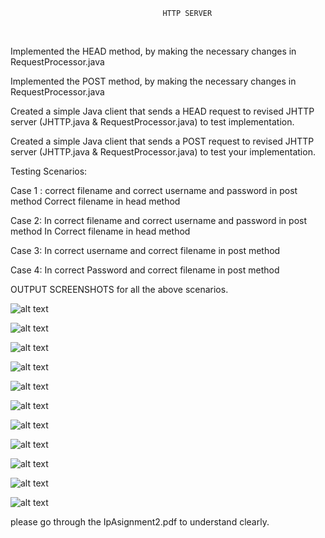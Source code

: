                                       HTTP SERVER


</br>

Implemented the HEAD method, by making the necessary changes in RequestProcessor.java


Implemented the POST method, by making the necessary changes in RequestProcessor.java



Created a simple Java client that sends a HEAD request to  revised JHTTP server (JHTTP.java & RequestProcessor.java) to test  implementation.



Created a simple Java client that sends a POST request to  revised JHTTP server (JHTTP.java & RequestProcessor.java) to test your implementation.




Testing Scenarios:

Case 1 : correct filename and correct username and password in post method Correct filename in head method


Case 2: In correct filename and correct username and password in post method In Correct filename in head method


Case 3: In correct username and correct filename in post method 


Case 4: In correct Password and correct filename in post method


OUTPUT SCREENSHOTS for all the above scenarios.


![alt text](https://github.com/RepakaRamateja/HTTP-Server/blob/master/Images/1.png)


![alt text](https://github.com/RepakaRamateja/HTTP-Server/blob/master/Images/2.png)


![alt text](https://github.com/RepakaRamateja/HTTP-Server/blob/master/Images/3.png)


![alt text](https://github.com/RepakaRamateja/HTTP-Server/blob/master/Images/4.png)


![alt text](https://github.com/RepakaRamateja/HTTP-Server/blob/master/Images/5.png)


![alt text](https://github.com/RepakaRamateja/HTTP-Server/blob/master/Images/6.png)


![alt text](https://github.com/RepakaRamateja/HTTP-Server/blob/master/Images/7.png)


![alt text](https://github.com/RepakaRamateja/HTTP-Server/blob/master/Images/8.png)


![alt text](https://github.com/RepakaRamateja/HTTP-Server/blob/master/Images/9.png)


![alt text](https://github.com/RepakaRamateja/HTTP-Server/blob/master/Images/10.png)


![alt text](https://github.com/RepakaRamateja/HTTP-Server/blob/master/Images/11.png)


please go through the IpAsignment2.pdf to understand clearly.


